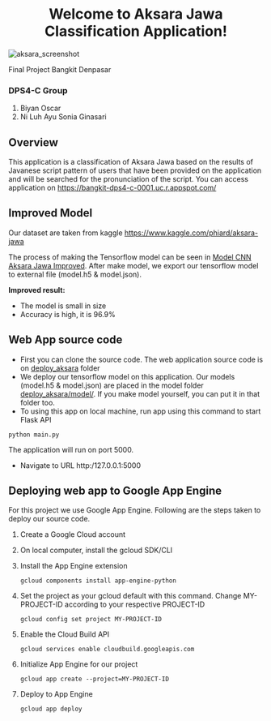 <h1 align="center">Welcome to Aksara Jawa Classification Application!</h1>

![aksara_screenshot](https://user-images.githubusercontent.com/42605366/85229007-64fd7f80-b411-11ea-8312-c95fd4550093.png)


Final Project Bangkit Denpasar

### DPS4-C Group
1. Biyan Oscar
2. Ni Luh Ayu Sonia Ginasari


## Overview
This application is a classification of Aksara Jawa based on the results of Javanese script pattern of users that have been provided on the application and will be searched for the pronunciation of the script.
You can access application on https://bangkit-dps4-c-0001.uc.r.appspot.com/

## Improved Model
Our dataset are taken from kaggle https://www.kaggle.com/phiard/aksara-jawa

The process of making the Tensorflow model can be seen in [Model CNN Aksara Jawa Improved](aksara_DPS4C_CNN_Improved.ipynb). After make model, we export our tensorflow model to external file (model.h5 & model.json).

**Improved result:**
- The model is small in size
- Accuracy is high, it is 96.9%


## Web App source code
- First you can clone the source code. The web application source code is on [deploy_aksara](deploy_aksara/) folder
- We deploy our tensorflow model on this application. Our models (model.h5 & model.json) are placed in the model folder [deploy_aksara/model/](deploy_aksara/model/). If you make model yourself, you can put it in that folder too.
- To using this app on local machine, run app using this command to start Flask API
```
python main.py
```
The application will run on port 5000.

- Navigate to URL http:/127.0.0.1:5000


## Deploying web app to Google App Engine
For this project we use Google App Engine. Following are the steps taken to deploy our source code.
1. Create a Google Cloud account

2. On local computer, install the gcloud SDK/CLI

3. Install the App Engine extension
    ```
    gcloud components install app-engine-python
    ```

4. Set the project as your gcloud default with this command. Change MY-PROJECT-ID according to your respective PROJECT-ID
    ```
    gcloud config set project MY-PROJECT-ID
    ```

5. Enable the Cloud Build API
    ```
    gcloud services enable cloudbuild.googleapis.com
    ```

6. Initialize App Engine for our project
    ```
    gcloud app create --project=MY-PROJECT-ID
    ```

7. Deploy to App Engine
    ```
    gcloud app deploy
    ```

